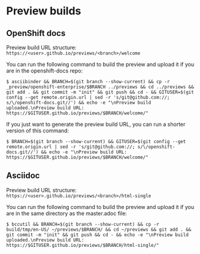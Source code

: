 # Preview builds

## OpenShift docs

Preview build URL structure: `https://<user>.github.io/previews/<branch>/welcome`

You can run the following command to build the preview and upload it if you are in the openshift-docs repo:

~~~
$ asciibinder && BRANCH=$(git branch --show-current) && cp -r _preview/openshift-enterprise/$BRANCH ../previews && cd ../previews && git add . && git commit -m "init" && git push && cd - && GITUSER=$(git config --get remote.origin.url | sed -r 's/git@github.com://; s/\/openshift-docs.git//') && echo -e "\nPreview build uploaded.\nPreview build URL: https://$GITUSER.github.io/previews/$BRANCH/welcome/"
~~~

If you just want to generate the preview build URL, you can run a shorter version of this command:

~~~
$ BRANCH=$(git branch --show-current) && GITUSER=$(git config --get remote.origin.url | sed -r 's/git@github.com://; s/\/openshift-docs.git//') && echo -e "\nPreview build URL: https://$GITUSER.github.io/previews/$BRANCH/welcome/"
~~~

## Asciidoc

Preview build URL structure: `https://<user>.github.io/previews/<branch>/html-single`

You can run the following command to build the preview and upload it if you are in the same directory as the master.adoc file:

~~~
$ bccutil && BRANCH=$(git branch --show-current) && cp -r build/tmp/en-US/ ~/previews/$BRANCH/ && cd ~/previews && git add . && git commit -m "init" && git push && cd - && echo -e "\nPreview build uploaded.\nPreview build URL: https://$GITUSER.github.io/previews/$BRANCH/html-single/"
~~~
